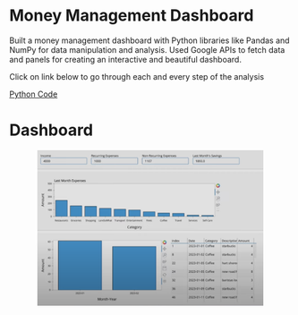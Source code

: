 # Money Management Dashboard

Built a money management dashboard with Python libraries like Pandas and NumPy for data manipulation and analysis. Used Google APIs to fetch data and panels for creating an interactive and beautiful dashboard.

Click on link below to go through each and every step of the analysis

[Python Code](https://github.com/nikhilbhadran/Money_Management_Dashboard/blob/main/Money%20Management.py)

# Dashboard
<p  align="center"><a href="https://github.com/nikhilbhadran"><img width="80%" src="https://github.com/nikhilbhadran/Money_Management_Dashboard/blob/main/Money%20Dashboard.png" /></a></p>
